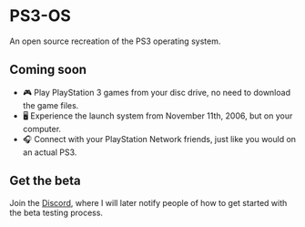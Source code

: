 # PS3-OS
An open source recreation of the PS3 operating system.

## Coming soon

- 🎮 Play PlayStation 3 games from your disc drive, no need to download the game files.
- 🖥️ Experience the launch system from November 11th, 2006, but on your computer.
- 🎧 Connect with your PlayStation Network friends, just like you would on an actual PS3.

## Get the beta
Join the [Discord](https://noxiuam.cc/discord), where I will later notify people of how to get started with the beta testing process.
